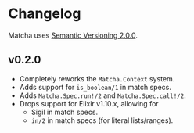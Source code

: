 # Changelog

Matcha uses [Semantic Versioning 2.0.0](https://semver.org/).

## v0.2.0

- Completely reworks the `Matcha.Context` system.
- Adds support for `is_boolean/1` in match specs.
- Adds `Matcha.Spec.run!/2` and `Matcha.Spec.call!/2`.
- Drops support for Elixir v1.10.x, allowing for
  - Sigil in match specs.
  - `in/2` in match specs (for literal lists/ranges).

